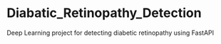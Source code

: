 # Diabatic_Retinopathy_Detection
Deep Learning project for detecting diabetic retinopathy using FastAPI
